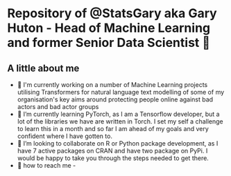 # Repository of @StatsGary aka Gary Huton - Head of Machine Learning and former Senior Data Scientist 👋

<!--
**StatsGary/StatsGary** is a ✨ _special_ ✨ repository because its `README.md` (this file) appears on your GitHub profile.

Here are some ideas to get you started:


- 
- 🤔 I’m looking for help with ...
- 💬 Ask me about ...
- ≈
- ⚡ Fun fact: ...
-->


## A little about me

- 🔭 I'm currently working on a number of Machine Learning projects utilising Transformers for natural language text modelling of some of my organisation's key aims around protecting people online against bad actors and bad actor groups
- 🌱 I’m currently learning PyTorch, as I am a Tensorflow developer, but a lot of the libraries we have are written in Torch. I set my self a challenge to learn this in a month and so far I am ahead of my goals and very confident where I have gotten to. 
- 👯 I’m looking to collaborate on R or Python package development, as I have 7 active packages on CRAN and have two package on PyPi. I would be happy to take you through the steps needed to get there.
- :email: how to reach me - 
